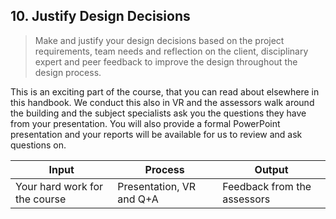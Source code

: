 ## 10. Justify Design Decisions
> Make and justify your design decisions based on the project requirements, team needs and reflection on the client, disciplinary expert and peer feedback to improve the design throughout the design process.

This is an exciting part of the course, that you can read about elsewhere in this handbook. We conduct this also in VR and the assessors walk around the building and the subject specialists ask you the questions they have from your presentation. You will also provide a formal PowerPoint presentation and your reports will be available for us to review and ask questions on. 

| Input | Process | Output |
|-------|---------|--------|
| Your hard work for the course     | Presentation, VR and Q+A       | Feedback from the assessors      |
